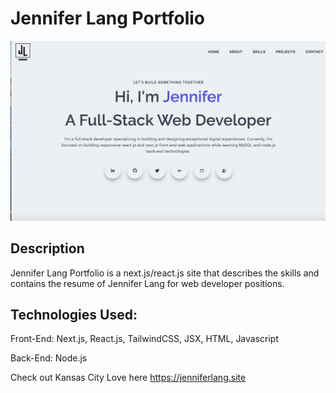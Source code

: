 # Jennifer Lang Portfolio

![Image of Jennifer Lang Portfolio](https://github.com/JenniferLang1921/portfolio-next-react/blob/master/public/assets/projects/Jennifer_Lang_portfolio.png)

## Description

Jennifer Lang Portfolio is a next.js/react.js site that describes the skills and contains the resume of Jennifer Lang for web developer positions.

## Technologies Used:

Front-End: Next.js, React.js, TailwindCSS, JSX, HTML, Javascript

Back-End: Node.js  

Check out Kansas City Love here https://jenniferlang.site

